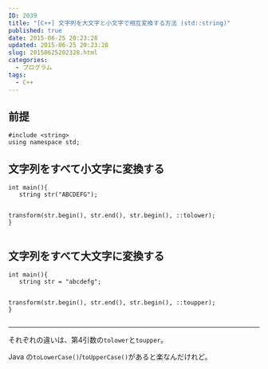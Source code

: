 ```yaml
---
ID: 2039
title: "[C++] 文字列を大文字と小文字で相互変換する方法 (std::string)"
published: true
date: 2015-06-25 20:23:28
updated: 2015-06-25 20:23:28
slug: 20150625202328.html
categories:
  - プログラム
tags:
  - C++
---
```


<!--more-->
<h2>前提</h2>
<pre class="language-cpp"><code>#include &lt;string&gt;
using namespace std;</code></pre>

<h2>文字列をすべて小文字に変換する</h2>
<pre class="language-cpp"><code>int main(){
   string str("ABCDEFG");

transform(str.begin(), str.end(), str.begin(), ::tolower);
}</code></pre>

<h2>文字列をすべて大文字に変換する</h2>
<pre class="language-cpp"><code>int main(){
   string str = "abcdefg";

transform(str.begin(), str.end(), str.begin(), ::toupper);
}</code></pre>

<hr>
それぞれの違いは、第4引数の<code>tolower</code>と<code>toupper</code>。

Java の<code>toLowerCase()</code>/<code>toUpperCase()</code>があると楽なんだけれど。
